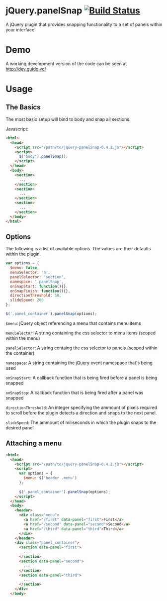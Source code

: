 # jQuery.panelSnap [![Build Status](https://travis-ci.org/guidobouman/jquery-panelsnap.png)](https://travis-ci.org/guidobouman/jquery-panelsnap)
A jQuery plugin that provides snapping functionality to a set of panels within your interface.

# Demo
A working development version of the code can be seen at http://dev.guido.vc/

# Usage
## The Basics
The most basic setup will bind to body and snap all sections.

Javascript:
```html
<html>
  <head>
    <script src="/path/to/jquery-panelSnap-0.4.2.js"></script>
    <script>
      $('body').panelSnap();
    </script>
  </head>
  <body>
    <section>
      ...
    </section>
    <section>
      ...
    </section>
    <section>
      ...
    </section>
  </body>
</html>
```

## Options
The following is a list of available options. The values are their defaults within the plugin.
```javascript
var options = {
  $menu: false,
  menuSelector: 'a',
  panelSelector: 'section',
  namespace: '.panelSnap',
  onSnapStart: function(){},
  onSnapFinish: function(){},
  directionThreshold: 50,
  slideSpeed: 200
};

$('.panel_container').panelSnap(options);
```

`$menu`:
jQuery object referencing a menu that contains menu items

`menuSelector`:
A string containing the css selector to menu items (scoped within the menu)

`panelSelector`:
A string containg the css selector to panels (scoped within the container)

`namespace`:
A string containing the jQuery event namespace that's being used

`onSnapStart`:
A callback function that is being fired before a panel is being snapped

`onSnapStop`:
A callback function that is being fired after a panel was snapped

`directionThreshold`:
An integer specifying the ammount of pixels required to scroll before the plugin detects a direction and snaps to the next panel.

`slideSpeed`:
The ammount of miliseconds in which the plugin snaps to the desired panel

## Attaching a menu

```html
<html>
  <head>
    <script src="/path/to/jquery-panelSnap-0.4.2.js"></script>
    <script>
      var options = {
        $menu: $('header .menu')
      };
      
      $('.panel_container').panelSnap(options);
    </script>
  </head>
  <body>
    <header>
      <div class="menu">
        <a href="/first" data-panel="first">First</a>
        <a href="/second" data-panel="second">Second</a>
        <a href="/third" data-panel="third">Third</a>
      </div>
    </header>
    <div class="panel_container">
      <section data-panel="first">
        ...
      </section>
      <section data-panel="second">
        ...
      </section>
      <section data-panel="third">
        ...
      </section>
    </div>
  </body>
```

